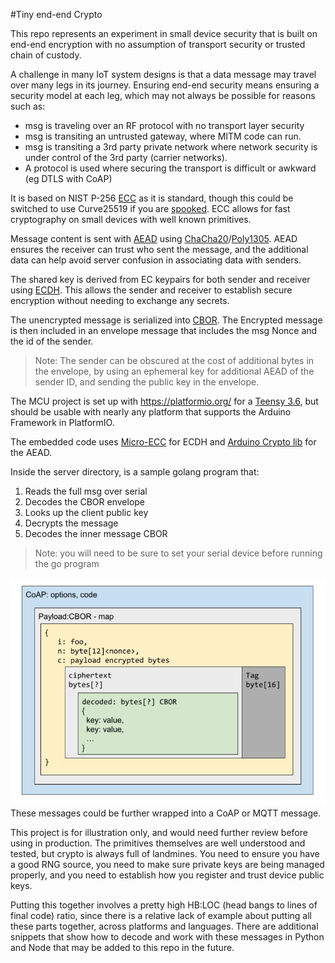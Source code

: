 #Tiny end-end Crypto

This repo represents an experiment in small device security that is built on end-end encryption with no assumption of transport security or trusted chain of custody.

A challenge in many IoT system designs is that a data message may travel over many legs in its journey. Ensuring end-end security means ensuring a security model at each leg, which may not always be possible for reasons such as:

* msg is traveling over an RF protocol with no transport layer security
* msg is transiting an untrusted gateway, where MITM code can run.
* msg is transiting a 3rd party private network where network security is under control of the 3rd party (carrier networks).
* A protocol is used where securing the transport is difficult or awkward (eg DTLS with CoAP)


It is based on NIST P-256 [ECC](https://en.wikipedia.org/wiki/Elliptic-curve_cryptography) as it is standard, though this could be switched to use Curve25519 if you are [spooked](http://ogryb.blogspot.com/2014/11/why-i-dont-trust-nist-p-256.html).  ECC allows for fast cryptography on small devices with well known primitives.

Message content is sent with [AEAD](https://en.wikipedia.org/wiki/Authenticated_encryption#Authenticated_encryption_with_associated_data) using [ChaCha20](https://en.wikipedia.org/wiki/Salsa20#ChaCha_variant)/[Poly1305](https://en.wikipedia.org/wiki/Poly1305).
AEAD ensures the receiver can trust who sent the message, and the additional data can help avoid server confusion in associating data with senders. 

The shared key is derived from EC keypairs for both sender and receiver using [ECDH](https://en.wikipedia.org/wiki/Elliptic-curve_Diffie%E2%80%93Hellman). This allows the sender and receiver to establish secure encryption without needing to exchange any secrets.

The unencrypted message is serialized into [CBOR](http://cbor.io/).  The Encrypted message is then included in an envelope message that includes the msg Nonce and the id of the sender.

> Note: The sender can be obscured at the cost of additional bytes in the envelope, by using an ephemeral key for additional AEAD of the sender ID, and sending the public key in the envelope.

The MCU project is set up with https://platformio.org/ for a [Teensy 3.6](https://www.pjrc.com/store/teensy36.html), but should be usable with nearly any platform that supports the Arduino Framework in PlatformIO.

The embedded code uses [Micro-ECC](https://github.com/kmackay/micro-ecc) for ECDH and [Arduino Crypto lib](https://github.com/rweather/arduinolibs/tree/master/libraries/Crypto) for the AEAD.

Inside the server directory, is a sample golang program that:

1. Reads the full msg over serial
1. Decodes the CBOR envelope
1. Looks up the client public key
1. Decrypts the message
1. Decodes the inner message CBOR

> Note: you will need to be sure to set your serial device before running the go program


![](packet.png)
These messages could be further wrapped into a CoAP or MQTT message.

This project is for illustration only, and would need further review before using in production. The primitives themselves are well understood and tested, but crypto is always full of landmines. You need to ensure you have a good RNG source, you need to make sure private keys are being managed properly, and you need to establish how you register and trust device public keys.

Putting this together involves a pretty high HB:LOC (head bangs to lines of final code) ratio, since there is a relative lack of example about putting all these parts together, across platforms and languages.  There are additional snippets that show how to decode and work with these messages in Python and Node that may be added to this repo in the future.

